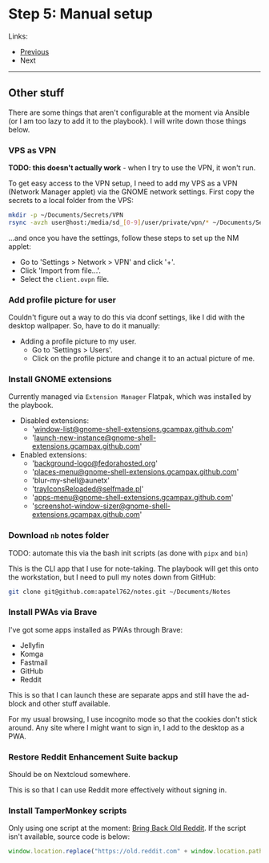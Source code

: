 # Step 5: Manual setup

Links:

- [Previous](./04-AnsiblePlaybook.md)
- Next

---

## Other stuff

There are some things that aren't configurable at the moment via Ansible (or I am too lazy to add it to the playbook). I will write down those things below.

### VPS as VPN

**TODO: this doesn't actually work** - when I try to use the VPN, it won't run.

To get easy access to the VPN setup, I need to add my VPS as a VPN (Network Manager applet) via the GNOME network settings. First copy the secrets to a local folder from the VPS:

```bash
mkdir -p ~/Documents/Secrets/VPN
rsync -avzh user@host:/media/sd_[0-9]/user/private/vpn/* ~/Documents/Secrets/VPN
```

...and once you have the settings, follow these steps to set up the NM applet:

- Go to 'Settings > Network > VPN' and click '+'.
- Click 'Import from file...'.
- Select the `client.ovpn` file.

### Add profile picture for user

Couldn't figure out a way to do this via dconf settings, like I did with the desktop wallpaper. So, have to do it manually:

- Adding a profile picture to my user.
  - Go to 'Settings > Users'.
  - Click on the profile picture and change it to an actual picture of me.

### Install GNOME extensions

Currently managed via `Extension Manager` Flatpak, which was installed by the playbook.

- Disabled extensions:
  - 'window-list@gnome-shell-extensions.gcampax.github.com'
  - 'launch-new-instance@gnome-shell-extensions.gcampax.github.com'
- Enabled extensions:
  - 'background-logo@fedorahosted.org'
  - 'places-menu@gnome-shell-extensions.gcampax.github.com'
  - 'blur-my-shell@aunetx'
  - 'trayIconsReloaded@selfmade.pl'
  - 'apps-menu@gnome-shell-extensions.gcampax.github.com'
  - 'screenshot-window-sizer@gnome-shell-extensions.gcampax.github.com'

### Download `nb` notes folder

TODO: automate this via the bash init scripts (as done with `pipx` and `bin`)

This is the CLI app that I use for note-taking. The playbook will get this onto the workstation, but I need to pull my notes down from GitHub:

```bash
git clone git@github.com:apatel762/notes.git ~/Documents/Notes
```

### Install PWAs via Brave

I've got some apps installed as PWAs through Brave:

- Jellyfin
- Komga
- Fastmail
- GitHub
- Reddit

This is so that I can launch these are separate apps and still have the ad-block and other stuff available.

For my usual browsing, I use incognito mode so that the cookies don't stick around. Any site where I might want to sign in, I add to the desktop as a PWA.

### Restore Reddit Enhancement Suite backup

Should be on Nextcloud somewhere.

This is so that I can use Reddit more effectively without signing in.

### Install TamperMonkey scripts

Only using one script at the moment: [Bring Back Old Reddit](https://greasyfork.org/en/scripts/44669-bring-back-old-reddit). If the script isn't available, source code is below:

```javascript
window.location.replace("https://old.reddit.com" + window.location.pathname + window.location.search);
```

